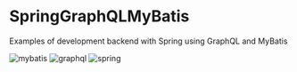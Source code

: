 # SpringGraphQLMyBatis
Examples of development backend with Spring using GraphQL and MyBatis


![mybatis](https://user-images.githubusercontent.com/26117410/41145536-b4bb49be-6b00-11e8-9f53-2fbd79c8a797.jpg)
![graphql](https://user-images.githubusercontent.com/26117410/41145414-4f334862-6b00-11e8-9e38-45bb1e010645.jpg)
![spring](https://user-images.githubusercontent.com/26117410/41146486-d264e7f6-6b03-11e8-86d1-fe1cd1a23fe8.jpg)


